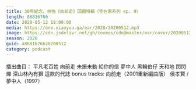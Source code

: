 ```yaml
---
title: 30年紀念，林強《向前走》回顧特輯（宅在家系列 ep. 9）
length: 86816766
date: 2020-05-12 18:00:00
media: https://one.xiaoyuu.ga/ear/2020/20200512.mp3
image: https://cdn.jsdelivr.net/gh/coxmos/cdn@master/ear/cover/20200512.jpeg
season: 2020
guid: a8681676620200512
category: podcast
---
```


播出曲目：
平凡老百姓
向前走
未振未動
給你的信
夢中人
黑輪伯仔
天和地
閃閃爍
深山林內有獅
這款的代誌
bonus tracks:
向前走（2001重新編曲版）
侯孝賢 / 夢中人（1997）


